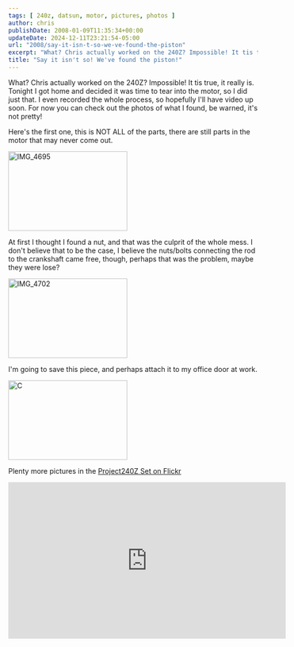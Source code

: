 ```yaml
---
tags: [ 240z, datsun, motor, pictures, photos ]
author: chris
publishDate: 2008-01-09T11:35:34+00:00
updateDate: 2024-12-11T23:21:54-05:00
url: "2008/say-it-isn-t-so-we-ve-found-the-piston"
excerpt: "What? Chris actually worked on the 240Z? Impossible! It tis true, it really is. Tonight I got home and decided it was time to tear into the motor"
title: "Say it isn't so! We've found the piston!"
---
```


What? Chris actually worked on the 240Z? Impossible! It tis true, it really is. Tonight I got home and decided it was time to tear into the motor, so I did just that. I even recorded the whole process, so hopefully I'll have video up soon. For now you can check out the photos of what I found, be warned, it's not pretty!

Here's the first one, this is NOT ALL of the parts, there are still parts in the motor that may never come out.

<a href="https://www.flickr.com/photos/chammond/2179836912/"><img height="160" alt="IMG_4695" width="240" src="https://farm3.static.flickr.com/2148/2179836912_26989f9a66_m.jpg" /></a>

At first I thought I found a nut, and that was the culprit of the whole mess. I don't believe that to be the case, I believe the nuts/bolts connecting the rod to the crankshaft came free, though, perhaps that was the problem, maybe they were lose?

<a href="https://www.flickr.com/photos/chammond/2179172767/"><img height="160" alt="IMG_4702" width="240" src="https://farm3.static.flickr.com/2373/2179172767_079df13ca4_m.jpg" /></a> 

I'm going to save this piece, and perhaps attach it to my office door at work.

<a href="https://www.flickr.com/photos/chammond/2179174735/"><img height="160" alt="C" width="240" src="https://farm3.static.flickr.com/2326/2179174735_c0f9d241f8_m.jpg" /></a> 

Plenty more pictures in the <a href="https://www.flickr.com/photos/chammond/sets/72157594465585463/">Project240Z Set on Flickr</a>

<iframe width="560" height="315" src="https://www.youtube.com/embed/y1Ihcz0jeiQ?si=uuUzgIraFWc1OnqB" title="YouTube video player" frameborder="0" allow="accelerometer; autoplay; clipboard-write; encrypted-media; gyroscope; picture-in-picture; web-share" referrerpolicy="strict-origin-when-cross-origin" allowfullscreen></iframe>


